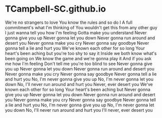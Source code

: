 # TCampbell-SC.github.io
We're no strangers to love
You know the rules and so do I
A full commitment's what I'm thinking of
You wouldn't get this from any other guy
I just wanna tell you how I'm feeling
Gotta make you understand
Never gonna give you up
Never gonna let you down
Never gonna run around and desert you
Never gonna make you cry
Never gonna say goodbye
Never gonna tell a lie and hurt you
We've known each other for so long
Your heart's been aching but you're too shy to say it
Inside we both know what's been going on
We know the game and we're gonna play it
And if you ask me how I'm feeling
Don't tell me you're too blind to see
Never gonna give you up
Never gonna let you down
Never gonna run around and desert you
Never gonna make you cry
Never gonna say goodbye
Never gonna tell a lie and hurt you
No, I'm never gonna give you up
No, I'm never gonna let you down
No, I'll never run around and hurt you
Never, ever desert you
We've known each other for so long
Your heart's been aching but
Never gonna give you up
Never gonna let you down
Never gonna run around and desert you
Never gonna make you cry
Never gonna say goodbye
Never gonna tell a lie and hurt you
No, I'm never gonna give you up
No, I'm never gonna let you down
No, I'll never run around and hurt you
I'll never, ever desert you
